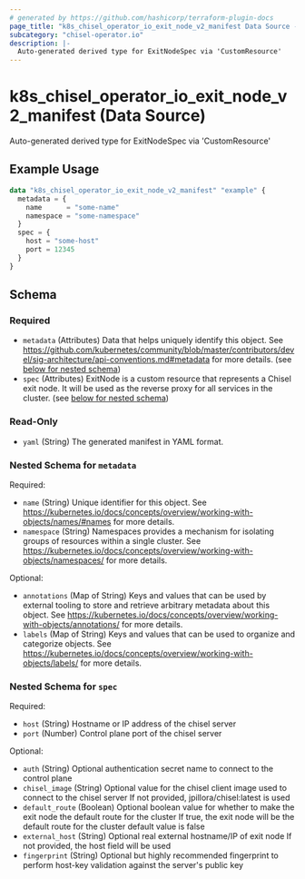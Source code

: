 ```yaml
---
# generated by https://github.com/hashicorp/terraform-plugin-docs
page_title: "k8s_chisel_operator_io_exit_node_v2_manifest Data Source - terraform-provider-k8s"
subcategory: "chisel-operator.io"
description: |-
  Auto-generated derived type for ExitNodeSpec via 'CustomResource'
---
```


# k8s_chisel_operator_io_exit_node_v2_manifest (Data Source)

Auto-generated derived type for ExitNodeSpec via 'CustomResource'

## Example Usage

```terraform
data "k8s_chisel_operator_io_exit_node_v2_manifest" "example" {
  metadata = {
    name      = "some-name"
    namespace = "some-namespace"
  }
  spec = {
    host = "some-host"
    port = 12345
  }
}
```

<!-- schema generated by tfplugindocs -->
## Schema

### Required

- `metadata` (Attributes) Data that helps uniquely identify this object. See https://github.com/kubernetes/community/blob/master/contributors/devel/sig-architecture/api-conventions.md#metadata for more details. (see [below for nested schema](#nestedatt--metadata))
- `spec` (Attributes) ExitNode is a custom resource that represents a Chisel exit node. It will be used as the reverse proxy for all services in the cluster. (see [below for nested schema](#nestedatt--spec))

### Read-Only

- `yaml` (String) The generated manifest in YAML format.

<a id="nestedatt--metadata"></a>
### Nested Schema for `metadata`

Required:

- `name` (String) Unique identifier for this object. See https://kubernetes.io/docs/concepts/overview/working-with-objects/names/#names for more details.
- `namespace` (String) Namespaces provides a mechanism for isolating groups of resources within a single cluster. See https://kubernetes.io/docs/concepts/overview/working-with-objects/namespaces/ for more details.

Optional:

- `annotations` (Map of String) Keys and values that can be used by external tooling to store and retrieve arbitrary metadata about this object. See https://kubernetes.io/docs/concepts/overview/working-with-objects/annotations/ for more details.
- `labels` (Map of String) Keys and values that can be used to organize and categorize objects. See https://kubernetes.io/docs/concepts/overview/working-with-objects/labels/ for more details.


<a id="nestedatt--spec"></a>
### Nested Schema for `spec`

Required:

- `host` (String) Hostname or IP address of the chisel server
- `port` (Number) Control plane port of the chisel server

Optional:

- `auth` (String) Optional authentication secret name to connect to the control plane
- `chisel_image` (String) Optional value for the chisel client image used to connect to the chisel server If not provided, jpillora/chisel:latest is used
- `default_route` (Boolean) Optional boolean value for whether to make the exit node the default route for the cluster If true, the exit node will be the default route for the cluster default value is false
- `external_host` (String) Optional real external hostname/IP of exit node If not provided, the host field will be used
- `fingerprint` (String) Optional but highly recommended fingerprint to perform host-key validation against the server's public key
